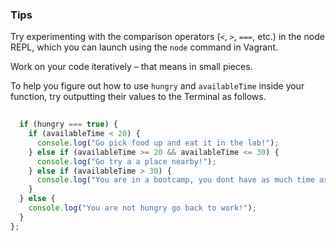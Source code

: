 ### Tips

Try experimenting with the comparison operators (`<`, `>`, `===`, etc.) in the node REPL, which you can launch using the `node` command in Vagrant.

Work on your code iteratively – that means in small pieces. 

To help you figure out how to use `hungry` and `availableTime` inside your function, try outputting their values to the Terminal as follows.

```javascript const whatToDoForLunch = function(hungry, availableTime) {
  
  if (hungry === true) {
    if (availableTime < 20) {
      console.log("Go pick food up and eat it in the lab!");
    } else if (availableTime >= 20 && availableTime <= 30) {
      console.log("Go try a a place nearby!");
    } else if (availableTime > 30) {
      console.log("You are in a bootcamp, you dont have as much time as you think!");
    }
  } else {
    console.log("You are not hungry go back to work!");
  }
};
```